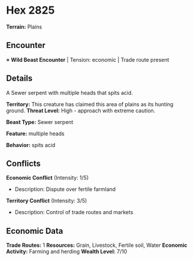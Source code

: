 # Hex 2825

**Terrain:** Plains

## Encounter
※ **Wild Beast Encounter** | Tension: economic | Trade route present

## Details
A Sewer serpent with multiple heads that spits acid.

**Territory:** This creature has claimed this area of plains as its hunting ground.
**Threat Level:** High - approach with extreme caution.

**Beast Type:** Sewer serpent

**Feature:** multiple heads

**Behavior:** spits acid

## Conflicts
**Economic Conflict** (Intensity: 1/5)
- Description: Dispute over fertile farmland

**Territory Conflict** (Intensity: 3/5)
- Description: Control of trade routes and markets

## Economic Data
**Trade Routes:** 1
**Resources:** Grain, Livestock, Fertile soil, Water
**Economic Activity:** Farming and herding
**Wealth Level:** 7/10
